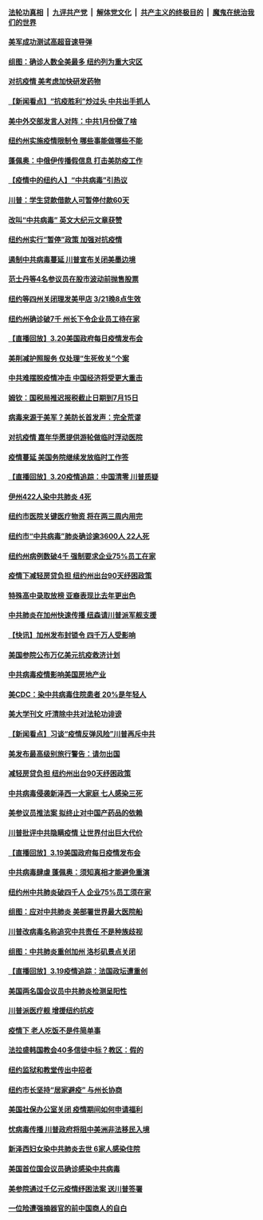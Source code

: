 ####  [法轮功真相](../../../../basic/blob/master/README.md?t=03211801) &nbsp;|&nbsp; [九评共产党](../../../../9ping.md/blob/master/README.md?t=03211801) &nbsp;|&nbsp; [解体党文化](../../../../jtdwh.md/blob/master/README.md?t=03211801)  &nbsp;|&nbsp; [共产主义的终极目的](../../../../gczydzjmd.md/blob/master/README.md?t=03211801) &nbsp;|&nbsp; [魔鬼在统治我们的世界](../../../../mgztzwmdsj.md/blob/master/README.md?t=03211801) 

#### [美军成功测试高超音速导弹](../pages/nsc412/n11960733.md?t=03211801) 

#### [组图：确诊人数全美最多 纽约列为重大灾区](../pages/nsc412/n11957596.md?t=03211801) 

#### [对抗疫情 美考虑加快研发药物](../pages/nsc412/n11959419.md?t=03211801) 

#### [【新闻看点】“抗疫胜利”炒过头 中共出手抓人](../pages/nsc412/n11959110.md?t=03211801) 

#### [美中外交部发言人对阵：中共1月份做了啥](../pages/nsc412/n11959208.md?t=03211801) 

#### [纽约州实施疫情限制令 哪些事能做哪些不能](../pages/nsc412/n11959707.md?t=03211801) 

#### [蓬佩奥：中俄伊传播假信息 打击美防疫工作](../pages/nsc412/n11959460.md?t=03211801) 

#### [【疫情中的纽约人】“中共病毒”引热议](../pages/nsc412/n11959559.md?t=03211801) 

#### [川普：学生贷款借款人可暂停付款60天](../pages/nsc412/n11959454.md?t=03211801) 

#### [改叫“中共病毒” 英文大纪元文章获赞](../pages/nsc412/n11959036.md?t=03211801) 

#### [纽约州实行“暂停”政策  加强对抗疫情](../pages/nsc412/n11959638.md?t=03211801) 

#### [遏制中共病毒蔓延 川普宣布关闭美墨边境](../pages/nsc412/n11959429.md?t=03211801) 

#### [范士丹等4名参议员在股市波动前抛售股票](../pages/nsc412/n11959260.md?t=03211801) 

#### [纽约等四州关闭理发美甲店  3/21晚8点生效](../pages/nsc412/n11958684.md?t=03211801) 

#### [纽约州确诊破7千 州长下令企业员工待在家](../pages/nsc412/n11958991.md?t=03211801) 

#### [【直播回放】3.20美国政府每日疫情发布会](../pages/nsc412/n11958719.md?t=03211801) 

#### [美削减护照服务 仅处理“生死攸关”个案](../pages/nsc412/n11958876.md?t=03211801) 

#### [中共难摆脱疫情冲击 中国经济将受更大重击](../pages/nsc412/n11958884.md?t=03211801) 

#### [姆钦：国税局推迟报税截止日期到7月15日](../pages/nsc412/n11958741.md?t=03211801) 

#### [病毒来源于美军？美防长首发声：完全荒谬](../pages/nsc412/n11958841.md?t=03211801) 

#### [对抗疫情 嘉年华愿提供游轮做临时浮动医院](../pages/nsc412/n11958473.md?t=03211801) 

#### [疫情蔓延 美国务院继续发放临时工作签](../pages/nsc412/n11957975.md?t=03211801) 

#### [【直播回放】3.20疫情追踪：中国清零 川普质疑](../pages/nsc412/n11958035.md?t=03211801) 

#### [伊州422人染中共肺炎 4死](../pages/nsc412/n11957157.md?t=03211801) 

#### [纽约市医院关键医疗物资  将在两三周内用完](../pages/nsc412/n11956914.md?t=03211801) 

#### [纽约市“中共病毒”肺炎确诊逾3600人  22人死](../pages/nsc412/n11956922.md?t=03211801) 

#### [纽约州病例数破4千  强制要求企业75%员工在家](../pages/nsc412/n11956899.md?t=03211801) 

#### [疫情下减轻房贷负担  纽约州出台90天纾困政策](../pages/nsc412/n11956917.md?t=03211801) 

#### [特殊高中录取放榜  亚裔表现比去年更出色](../pages/nsc412/n11956892.md?t=03211801) 

#### [中共肺炎在加州快速传播 纽森请川普派军舰支援](../pages/nsc412/n11957082.md?t=03211801) 

#### [【快讯】加州发布封锁令 四千万人受影响](../pages/nsc412/n11956452.md?t=03211801) 

#### [美国参院公布万亿美元抗疫救济计划](../pages/nsc412/n11956081.md?t=03211801) 

#### [中共病毒疫情影响美国房地产业](../pages/nsc412/n11956191.md?t=03211801) 

#### [美CDC：染中共病毒住院患者 20%是年轻人](../pages/nsc412/n11955934.md?t=03211801) 

#### [美大学刊文 吁清除中共对法轮功诽谤](../pages/nsc412/n11955211.md?t=03211801) 

#### [【新闻看点】习谈“疫情反弹风险”川普再斥中共](../pages/nsc412/n11955220.md?t=03211801) 

#### [美发布最高级别旅行警告：请勿出国](../pages/nsc412/n11955700.md?t=03211801) 

#### [减轻房贷负担 纽约州出台90天纾困政策](../pages/nsc412/n11955604.md?t=03211801) 

#### [中共病毒侵袭新泽西一大家庭 七人感染三死](../pages/nsc412/n11955162.md?t=03211801) 

#### [美参议员推法案 拟终止对中国产药品的依赖](../pages/nsc412/n11955356.md?t=03211801) 

#### [川普批评中共隐瞒疫情 让世界付出巨大代价](../pages/nsc412/n11955296.md?t=03211801) 

#### [【直播回放】3.19美国政府每日疫情发布会](../pages/nsc412/n11954613.md?t=03211801) 

#### [中共病毒肆虐 蓬佩奥：须知真相才能避免重演](../pages/nsc412/n11954866.md?t=03211801) 

#### [纽约州中共肺炎破四千人 企业75%员工须在家](../pages/nsc412/n11954950.md?t=03211801) 

#### [组图：应对中共肺炎 美部署世界最大医院船](../pages/nsc412/n11950989.md?t=03211801) 

#### [川普改病毒名称追究中共责任 不是种族歧视](../pages/nsc412/n11954643.md?t=03211801) 

#### [组图：中共肺炎重创加州 洛杉矶景点关闭](../pages/nsc412/n11953135.md?t=03211801) 

#### [【直播回放】3.19疫情追踪：法国政坛遭重创](../pages/nsc412/n11954319.md?t=03211801) 

#### [美国两名国会议员中共肺炎检测呈阳性](../pages/nsc412/n11953299.md?t=03211801) 

#### [川普派医疗舰  增援纽约抗疫](../pages/nsc412/n11952685.md?t=03211801) 

#### [疫情下 老人吃饭不是件简单事](../pages/nsc412/n11952673.md?t=03211801) 

#### [法拉盛韩国教会40多信徒中标？教区：假的](../pages/nsc412/n11952678.md?t=03211801) 

#### [纽约监狱和教堂传出中招者](../pages/nsc412/n11952586.md?t=03211801) 

#### [纽约市长坚持“居家避疫” 与州长协商](../pages/nsc412/n11952690.md?t=03211801) 

#### [美国社保办公室关闭 疫情期间如何申请福利](../pages/nsc412/n11951548.md?t=03211801) 

#### [忧病毒传播 川普政府将阻中美洲非法移民入境](../pages/nsc412/n11951565.md?t=03211801) 

#### [新泽西妇女染中共肺炎去世 6家人感染住院](../pages/nsc412/n11951062.md?t=03211801) 

#### [美国首位国会议员确诊感染中共病毒](../pages/nsc412/n11951529.md?t=03211801) 

#### [美参院通过千亿元疫情纾困法案 送川普签署](../pages/nsc412/n11951513.md?t=03211801) 

#### [一位险遭强摘器官的前中国商人的自白](../pages/nsc412/n11950793.md?t=03211801) 


